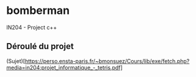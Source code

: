 # bomberman
IN204 - Project c++

## Déroulé du projet

(Sujet)[https://perso.ensta-paris.fr/~bmonsuez/Cours/lib/exe/fetch.php?media=in204:projet_informatique_-_tetris.pdf]